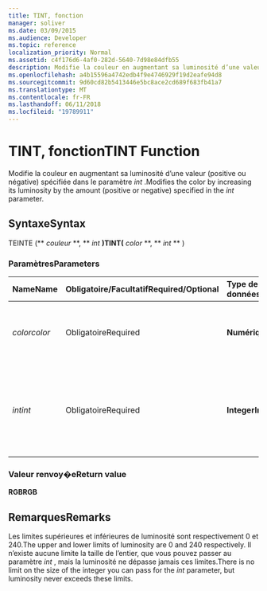 ```yaml
---
title: TINT, fonction
manager: soliver
ms.date: 03/09/2015
ms.audience: Developer
ms.topic: reference
localization_priority: Normal
ms.assetid: c4f176d6-4af0-282d-5640-7d98e84dfb55
description: Modifie la couleur en augmentant sa luminosité d’une valeur (positive ou négative) spécifiée dans le paramètre int.
ms.openlocfilehash: a4b15596a4742edb4f9e4746929f19d2eafe94d8
ms.sourcegitcommit: 9d60cd82b5413446e5bc8ace2cd689f683fb41a7
ms.translationtype: MT
ms.contentlocale: fr-FR
ms.lasthandoff: 06/11/2018
ms.locfileid: "19789911"
---
```

# <a name="tint-function"></a><span data-ttu-id="6bce8-103">TINT, fonction</span><span class="sxs-lookup"><span data-stu-id="6bce8-103">TINT Function</span></span>

<span data-ttu-id="6bce8-104">Modifie la couleur en augmentant sa luminosité d’une valeur (positive ou négative) spécifiée dans le paramètre _int_ .</span><span class="sxs-lookup"><span data-stu-id="6bce8-104">Modifies the color by increasing its luminosity by the amount (positive or negative) specified in the  _int_ parameter.</span></span> 
  
## <a name="syntax"></a><span data-ttu-id="6bce8-105">Syntaxe</span><span class="sxs-lookup"><span data-stu-id="6bce8-105">Syntax</span></span>

<span data-ttu-id="6bce8-106">TEINTE (** *couleur* **, ** *int* **)</span><span class="sxs-lookup"><span data-stu-id="6bce8-106">TINT(** *color* **, ** *int* ** )</span></span> 
  
### <a name="parameters"></a><span data-ttu-id="6bce8-107">Paramètres</span><span class="sxs-lookup"><span data-stu-id="6bce8-107">Parameters</span></span>

|<span data-ttu-id="6bce8-108">**Name**</span><span class="sxs-lookup"><span data-stu-id="6bce8-108">**Name**</span></span>|<span data-ttu-id="6bce8-109">**Obligatoire/Facultatif**</span><span class="sxs-lookup"><span data-stu-id="6bce8-109">**Required/Optional**</span></span>|<span data-ttu-id="6bce8-110">**Type de données**</span><span class="sxs-lookup"><span data-stu-id="6bce8-110">**Data Type**</span></span>|<span data-ttu-id="6bce8-111">**Description**</span><span class="sxs-lookup"><span data-stu-id="6bce8-111">**Description**</span></span>|
|:-----|:-----|:-----|:-----|
| <span data-ttu-id="6bce8-112">_color_</span><span class="sxs-lookup"><span data-stu-id="6bce8-112">_color_</span></span> <br/> |<span data-ttu-id="6bce8-113">Obligatoire</span><span class="sxs-lookup"><span data-stu-id="6bce8-113">Required</span></span>  <br/> |<span data-ttu-id="6bce8-114">**Numérique**</span><span class="sxs-lookup"><span data-stu-id="6bce8-114">**Numeric**</span></span> <br/> |<span data-ttu-id="6bce8-115">Index de couleurs Microsoft Visio ou valeur RVB de la couleur.</span><span class="sxs-lookup"><span data-stu-id="6bce8-115">The Microsoft Visio color index or RGB value of the color.</span></span>  <br/> |
| <span data-ttu-id="6bce8-116">_int_</span><span class="sxs-lookup"><span data-stu-id="6bce8-116">_int_</span></span> <br/> |<span data-ttu-id="6bce8-117">Obligatoire</span><span class="sxs-lookup"><span data-stu-id="6bce8-117">Required</span></span>  <br/> |<span data-ttu-id="6bce8-118">**Integer**</span><span class="sxs-lookup"><span data-stu-id="6bce8-118">**Integer**</span></span> <br/> |<span data-ttu-id="6bce8-p101">Valeur d’augmentation de la luminosité de la couleur. Elle peut être positive ou négative.</span><span class="sxs-lookup"><span data-stu-id="6bce8-p101">The amount by which to increase the luminosity of the color. Can be positive or negative.</span></span>  <br/> |
   
### <a name="return-value"></a><span data-ttu-id="6bce8-121">Valeur renvoy�e</span><span class="sxs-lookup"><span data-stu-id="6bce8-121">Return value</span></span>

 <span data-ttu-id="6bce8-122">**RGB**</span><span class="sxs-lookup"><span data-stu-id="6bce8-122">**RGB**</span></span>
  
## <a name="remarks"></a><span data-ttu-id="6bce8-123">Remarques</span><span class="sxs-lookup"><span data-stu-id="6bce8-123">Remarks</span></span>

<span data-ttu-id="6bce8-124">Les limites supérieures et inférieures de luminosité sont respectivement 0 et 240.</span><span class="sxs-lookup"><span data-stu-id="6bce8-124">The upper and lower limits of luminosity are 0 and 240 respectively.</span></span> <span data-ttu-id="6bce8-125">Il n’existe aucune limite la taille de l’entier, que vous pouvez passer au paramètre _int_ , mais la luminosité ne dépasse jamais ces limites.</span><span class="sxs-lookup"><span data-stu-id="6bce8-125">There is no limit on the size of the integer you can pass for the  _int_ parameter, but luminosity never exceeds these limits.</span></span> 
  

